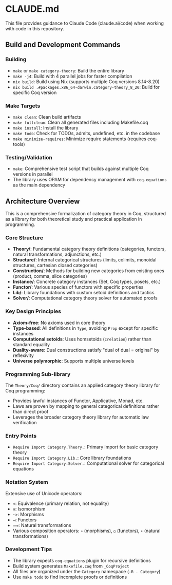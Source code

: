 # CLAUDE.md

This file provides guidance to Claude Code (claude.ai/code) when working with code in this repository.

## Build and Development Commands

### Building
- `make` or `make category-theory`: Build the entire library
- `make -j4`: Build with 4 parallel jobs for faster compilation
- `nix build`: Build using Nix (supports multiple Coq versions 8.14-8.20)
- `nix build .#packages.x86_64-darwin.category-theory_8_20`: Build for specific Coq version

### Make Targets
- `make clean`: Clean build artifacts
- `make fullclean`: Clean all generated files including Makefile.coq
- `make install`: Install the library
- `make todo`: Check for TODOs, admits, undefined, etc. in the codebase
- `make minimize-requires`: Minimize require statements (requires coq-tools)

### Testing/Validation
- `make`: Comprehensive test script that builds against multiple Coq versions in parallel
- The library uses OPAM for dependency management with `coq-equations` as the main dependency

## Architecture Overview

This is a comprehensive formalization of category theory in Coq, structured as a library for both theoretical study and practical application in programming.

### Core Structure
- **Theory/**: Fundamental category theory definitions (categories, functors, natural transformations, adjunctions, etc.)
- **Structure/**: Internal categorical structures (limits, colimits, monoidal structures, cartesian closed categories)
- **Construction/**: Methods for building new categories from existing ones (product, comma, slice categories)
- **Instance/**: Concrete category instances (Set, Coq types, posets, etc.)
- **Functor/**: Various species of functors with specific properties
- **Lib/**: Library foundations with custom setoid definitions and tactics
- **Solver/**: Computational category theory solver for automated proofs

### Key Design Principles
- **Axiom-free**: No axioms used in core theory
- **Type-based**: All definitions in `Type`, avoiding `Prop` except for specific instances
- **Computational setoids**: Uses homsetoids (`crelation`) rather than standard equality
- **Duality-aware**: Dual constructions satisfy "dual of dual = original" by reflexivity
- **Universe polymorphic**: Supports multiple universe levels

### Programming Sub-library
The `Theory/Coq/` directory contains an applied category theory library for Coq programming:
- Provides lawful instances of Functor, Applicative, Monad, etc.
- Laws are proven by mapping to general categorical definitions rather than direct proof
- Leverages the broader category theory library for automatic law verification

### Entry Points
- `Require Import Category.Theory.`: Primary import for basic category theory
- `Require Import Category.Lib.`: Core library foundations
- `Require Import Category.Solver.`: Computational solver for categorical equations

### Notation System
Extensive use of Unicode operators:
- `≈`: Equivalence (primary relation, not equality)
- `≅`: Isomorphism  
- `~>`: Morphisms
- `⟶`: Functors
- `⟹`: Natural transformations
- Various composition operators: `∘` (morphisms), `○` (functors), `∙` (natural transformations)

### Development Tips
- The library expects `coq-equations` plugin for recursive definitions
- Build system generates `Makefile.coq` from `_CoqProject`
- All files are organized under the `Category` namespace (`-R . Category`)
- Use `make todo` to find incomplete proofs or definitions
